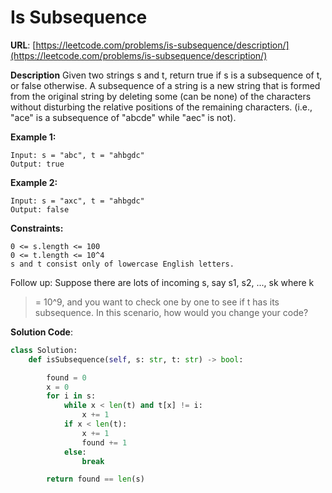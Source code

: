 # Is Subsequence
**URL**: [https://leetcode.com/problems/is-subsequence/description/](https://leetcode.com/problems/is-subsequence/description/)

**Description**
Given two strings s and t, return true if s is a subsequence of t, or false
otherwise.
A subsequence of a string is a new string that is formed from the original
string by deleting some (can be none) of the characters without disturbing
the relative positions of the remaining characters. (i.e., "ace" is a
subsequence of "abcde" while "aec" is not).

 __Example 1:__
```
Input: s = "abc", t = "ahbgdc"
Output: true
```

 __Example 2:__
```
Input: s = "axc", t = "ahbgdc"
Output: false
```

 __Constraints:__
```
0 <= s.length <= 100
0 <= t.length <= 10^4
s and t consist only of lowercase English letters.
```
Follow up: Suppose there are lots of incoming s, say s1, s2, ..., sk where k
>= 10^9, and you want to check one by one to see if t has its subsequence. In
this scenario, how would you change your code?

**Solution Code**:
```python
class Solution:
    def isSubsequence(self, s: str, t: str) -> bool:

        found = 0
        x = 0
        for i in s:
            while x < len(t) and t[x] != i:
                x += 1
            if x < len(t):
                x += 1
                found += 1
            else:
                break

        return found == len(s)

```
